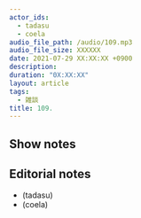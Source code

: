 ```yaml
---
actor_ids:
  - tadasu
  - coela
audio_file_path: /audio/109.mp3
audio_file_size: XXXXXX
date: 2021-07-29 XX:XX:XX +0900
description: 
duration: "0X:XX:XX"
layout: article
tags:
  - 雑談
title: 109. 
---
```


## Show notes

## Editorial notes
- (tadasu)
- (coela)
